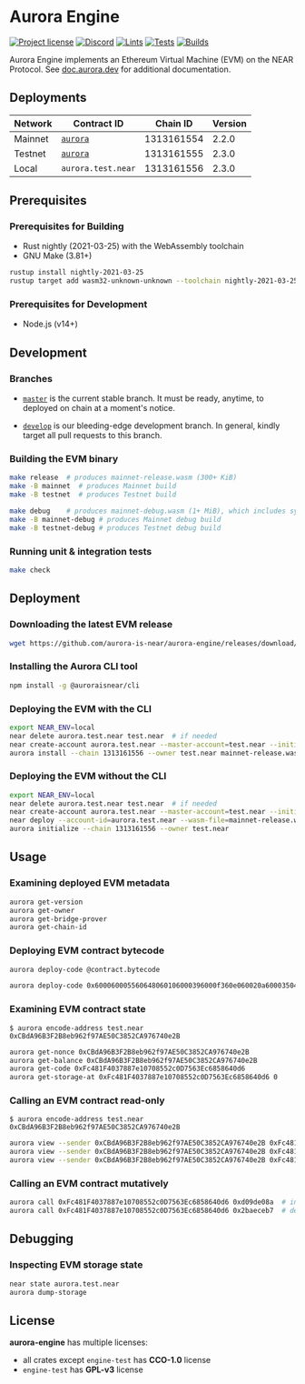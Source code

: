 # Aurora Engine

[![Project license](https://img.shields.io/badge/License-Public%20Domain-blue.svg)](https://creativecommons.org/publicdomain/zero/1.0/)
[![Discord](https://img.shields.io/discord/490367152054992913?label=Discord)](https://discord.gg/jNjHYUF8vw)
[![Lints](https://github.com/aurora-is-near/aurora-engine/actions/workflows/lints.yml/badge.svg)](https://github.com/aurora-is-near/aurora-engine/actions/workflows/lints.yml)
[![Tests](https://github.com/aurora-is-near/aurora-engine/actions/workflows/tests.yml/badge.svg)](https://github.com/aurora-is-near/aurora-engine/actions/workflows/tests.yml)
[![Builds](https://github.com/aurora-is-near/aurora-engine/actions/workflows/builds.yml/badge.svg)](https://github.com/aurora-is-near/aurora-engine/actions/workflows/builds.yml)

Aurora Engine implements an Ethereum Virtual Machine (EVM) on the NEAR Protocol.
See [doc.aurora.dev](https://doc.aurora.dev/develop/compat/evm) for additional
documentation.

## Deployments

Network | Contract ID         | Chain ID   | Version
------- | ------------------- | ---------- | ------
Mainnet | [`aurora`][Mainnet] | 1313161554 | 2.2.0
Testnet | [`aurora`][Testnet] | 1313161555 | 2.3.0
Local   | `aurora.test.near`  | 1313161556 | 2.3.0

[Mainnet]: https://explorer.near.org/accounts/aurora
[Testnet]: https://explorer.testnet.near.org/accounts/aurora

## Prerequisites

### Prerequisites for Building

- Rust nightly (2021-03-25) with the WebAssembly toolchain
- GNU Make (3.81+)

```sh
rustup install nightly-2021-03-25
rustup target add wasm32-unknown-unknown --toolchain nightly-2021-03-25
```

### Prerequisites for Development

- Node.js (v14+)

## Development

### Branches

- [`master`] is the current stable branch.
  It must be ready, anytime, to deployed on chain at a moment's notice.

- [`develop`] is our bleeding-edge development branch.
  In general, kindly target all pull requests to this branch.

### Building the EVM binary

```sh
make release  # produces mainnet-release.wasm (300+ KiB)
make -B mainnet  # produces Mainnet build
make -B testnet  # produces Testnet build

make debug    # produces mainnet-debug.wasm (1+ MiB), which includes symbols
make -B mainnet-debug # produces Mainnet debug build
make -B testnet-debug # produces Testnet debug build
```

### Running unit & integration tests

```sh
make check
```

## Deployment

### Downloading the latest EVM release

```sh
wget https://github.com/aurora-is-near/aurora-engine/releases/download/latest/mainnet-release.wasm
```

### Installing the Aurora CLI tool

```sh
npm install -g @auroraisnear/cli
```

### Deploying the EVM with the CLI

```sh
export NEAR_ENV=local
near delete aurora.test.near test.near  # if needed
near create-account aurora.test.near --master-account=test.near --initial-balance 1000000
aurora install --chain 1313161556 --owner test.near mainnet-release.wasm
```

### Deploying the EVM without the CLI

```sh
export NEAR_ENV=local
near delete aurora.test.near test.near  # if needed
near create-account aurora.test.near --master-account=test.near --initial-balance 1000000
near deploy --account-id=aurora.test.near --wasm-file=mainnet-release.wasm
aurora initialize --chain 1313161556 --owner test.near
```

## Usage

### Examining deployed EVM metadata

```sh
aurora get-version
aurora get-owner
aurora get-bridge-prover
aurora get-chain-id
```

### Deploying EVM contract bytecode

```sh
aurora deploy-code @contract.bytecode
```

```sh
aurora deploy-code 0x600060005560648060106000396000f360e060020a6000350480638ada066e146028578063d09de08a1460365780632baeceb714604d57005b5060005460005260206000f3005b5060016000540160005560005460005260206000f3005b5060016000540360005560005460005260206000f300
```

### Examining EVM contract state

```console
$ aurora encode-address test.near
0xCBdA96B3F2B8eb962f97AE50C3852CA976740e2B
```

```sh
aurora get-nonce 0xCBdA96B3F2B8eb962f97AE50C3852CA976740e2B
aurora get-balance 0xCBdA96B3F2B8eb962f97AE50C3852CA976740e2B
aurora get-code 0xFc481F4037887e10708552c0D7563Ec6858640d6
aurora get-storage-at 0xFc481F4037887e10708552c0D7563Ec6858640d6 0
```

### Calling an EVM contract read-only

```console
$ aurora encode-address test.near
0xCBdA96B3F2B8eb962f97AE50C3852CA976740e2B
```

```sh
aurora view --sender 0xCBdA96B3F2B8eb962f97AE50C3852CA976740e2B 0xFc481F4037887e10708552c0D7563Ec6858640d6 0x8ada066e  # getCounter()
aurora view --sender 0xCBdA96B3F2B8eb962f97AE50C3852CA976740e2B 0xFc481F4037887e10708552c0D7563Ec6858640d6 0xd09de08a  # increment()
aurora view --sender 0xCBdA96B3F2B8eb962f97AE50C3852CA976740e2B 0xFc481F4037887e10708552c0D7563Ec6858640d6 0x2baeceb7  # decrement()
```

### Calling an EVM contract mutatively

```sh
aurora call 0xFc481F4037887e10708552c0D7563Ec6858640d6 0xd09de08a  # increment()
aurora call 0xFc481F4037887e10708552c0D7563Ec6858640d6 0x2baeceb7  # decrement()
```

## Debugging

### Inspecting EVM storage state

```sh
near state aurora.test.near
aurora dump-storage
```

[`master`]:  https://github.com/aurora-is-near/aurora-engine/commits/master
[`develop`]: https://github.com/aurora-is-near/aurora-engine/commits/develop

## License
**aurora-engine** has multiple licenses:
* all crates except `engine-test` has **CCO-1.0** license
* `engine-test` has **GPL-v3** license
